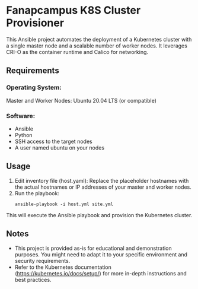 # Fanapcampus K8S Cluster Provisioner

This Ansible project automates the deployment of a Kubernetes cluster with a single master node and a scalable number of worker nodes. It leverages CRI-O as the container runtime and Calico for networking.


## Requirements

### Operating System:
Master and Worker Nodes: Ubuntu 20.04 LTS (or compatible)

### Software:
- Ansible
- Python
- SSH access to the target nodes
- A user named ubuntu on your nodes

## Usage
1. Edit inventory file (host.yaml): Replace the placeholder hostnames with the actual hostnames or IP addresses of your master and worker nodes.
2. Run the playbook:
    ```
    ansible-playbook -i host.yml site.yml
    ```
This will execute the Ansible playbook and provision the Kubernetes cluster.

## Notes

- This project is provided as-is for educational and demonstration purposes. You might need to adapt it to your specific environment and security requirements.
- Refer to the Kubernetes documentation (https://kubernetes.io/docs/setup/) for more in-depth instructions and best practices.